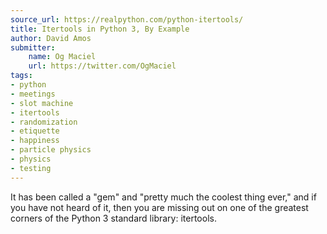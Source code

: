```yaml
---
source_url: https://realpython.com/python-itertools/
title: Itertools in Python 3, By Example
author: David Amos
submitter:
    name: Og Maciel
    url: https://twitter.com/OgMaciel
tags:
- python
- meetings
- slot machine
- itertools
- randomization
- etiquette
- happiness
- particle physics
- physics
- testing
---
```


It has been called a "gem" and "pretty much the coolest thing ever," and if you have not heard of it, then you are missing out on one of the greatest corners of the Python 3 standard library: itertools.
